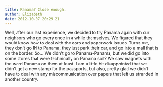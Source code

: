 ```yaml
---
title: Panama? Close enough.
author: Elizabeth
date: 2012-10-07 20:29:21
---
```

Well, after our last experience, we decided to try Panama again with our neighbors who go every once in a while themselves. We figured that they would know how to deal with the cars and paperwork issues. Turns out, they don’t go IN to Panama, they just park their car, and go into<!-- more --> a mall that is on the border. So… We didn’t go to Panama-Panama, but we did go into some stores that were technically on Panama soil? We saw magnets with the word Panama on them at least. I am a little bit disappointed that we didn’t get a new stamp for the passports, but also, pretty glad we didn’t have to deal with any miscommunication over papers that left us stranded in another country.

